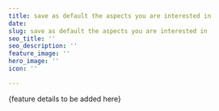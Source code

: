 ```yaml
---
title: save as default the aspects you are interested in
date: 
slug: save as default the aspects you are interested in
seo_title: ''
seo_description: ''
feature_image: ''
hero_image: ''
icon: ''

---
```

{feature details to be added here}